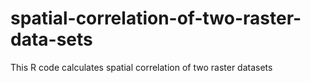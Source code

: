 # spatial-correlation-of-two-raster-data-sets
This R code calculates spatial correlation of two raster datasets
